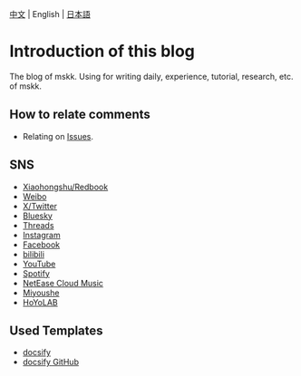 [中文](README.md) | English | [日本語](README_JP.md)

# Introduction of this blog

The blog of mskk. Using for writing daily, experience, tutorial, research, etc. of mskk.

## How to relate comments

- Relating on [Issues](https://github.com/Dora-Honor/mskk-blog/issues).

## SNS

* [Xiaohongshu/Redbook](https://www.xiaohongshu.com/user/profile/63b56120000000002702a843)
* [Weibo](https://weibo.com/u/5635501226)
* [X/Twitter](https://x.com/dora_honor)
* [Bluesky](https://bsky.app/profile/dora-honor.bsky.social)
* [Threads](https://threads.net/@dora_honor)
* [Instagram](https://instagram.com/dora_honor)
* [Facebook](https://www.facebook.com/dora.honor.944)
* [bilibili](https://space.bilibili.com/68026760)
* [YouTube](https://youtube.com/@dorahonor_mskk)
* [Spotify](https://open.spotify.com/user/31tnk5f4als6u4r7kcg2mj2dqq4a?si=965ed51d110f42eb&nd=1&dlsi=ad0481066f9d4d68)
* [NetEase Cloud Music](https://music.163.com/#/user/home?id=436313178)
* [Miyoushe](https://www.miyoushe.com/ys/accountCenter/postList?id=295708491)
* [HoYoLAB](https://hoyolab.com/accountCenter/postList?id=300847631)

## Used Templates
- [docsify](https://docsify.js.org/)
- [docsify GitHub](https://github.com/docsifyjs/docsify/)
